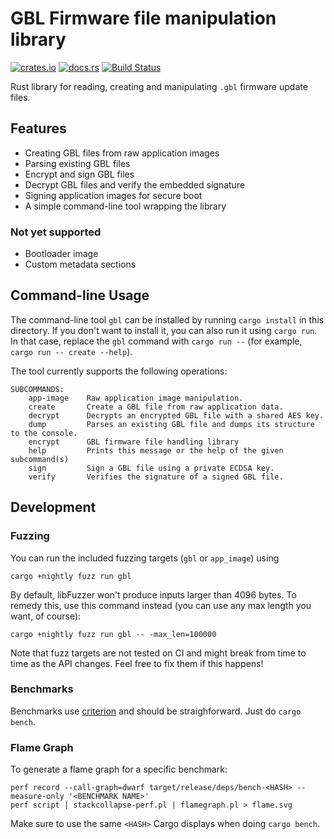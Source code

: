 # GBL Firmware file manipulation library

[![crates.io](https://img.shields.io/crates/v/gbl.svg)](https://crates.io/crates/gbl)
[![docs.rs](https://docs.rs/gbl/badge.svg)](https://docs.rs/gbl/)
[![Build Status](https://travis-ci.org/1aim/gbl.svg?branch=master)](https://travis-ci.org/1aim/gbl)

Rust library for reading, creating and manipulating `.gbl` firmware update
files.

## Features

* Creating GBL files from raw application images
* Parsing existing GBL files
* Encrypt and sign GBL files
* Decrypt GBL files and verify the embedded signature
* Signing application images for secure boot
* A simple command-line tool wrapping the library

### Not yet supported

* Bootloader image
* Custom metadata sections

## Command-line Usage

The command-line tool `gbl` can be installed by running `cargo install` in this
directory. If you don't want to install it, you can also run it using
`cargo run`. In that case, replace the `gbl` command with `cargo run --` (for
example, `cargo run -- create --help`).

The tool currently supports the following operations:

```
SUBCOMMANDS:
    app-image    Raw application image manipulation.
    create       Create a GBL file from raw application data.
    decrypt      Decrypts an encrypted GBL file with a shared AES key.
    dump         Parses an existing GBL file and dumps its structure to the console.
    encrypt      GBL firmware file handling library
    help         Prints this message or the help of the given subcommand(s)
    sign         Sign a GBL file using a private ECDSA key.
    verify       Verifies the signature of a signed GBL file.
```

## Development

### Fuzzing

You can run the included fuzzing targets (`gbl` or `app_image`) using

    cargo +nightly fuzz run gbl

By default, libFuzzer won't produce inputs larger than 4096 bytes. To remedy
this, use this command instead (you can use any max length you want, of course):

    cargo +nightly fuzz run gbl -- -max_len=100000

Note that fuzz targets are not tested on CI and might break from time to time as
the API changes. Feel free to fix them if this happens!

### Benchmarks

Benchmarks use [criterion](https://github.com/japaric/criterion.rs) and should
be straighforward. Just do `cargo bench`.

### Flame Graph

To generate a flame graph for a specific benchmark:

```
perf record --call-graph=dwarf target/release/deps/bench-<HASH> --measure-only '<BENCHMARK NAME>'
perf script | stackcollapse-perf.pl | flamegraph.pl > flame.svg
```

Make sure to use the same `<HASH>` Cargo displays when doing `cargo bench`.
